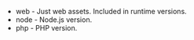 - web - Just web assets. Included in runtime versions.
- node - Node.js version.
- php - PHP version.

